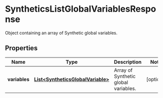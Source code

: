 

# SyntheticsListGlobalVariablesResponse

Object containing an array of Synthetic global variables.

## Properties

Name | Type | Description | Notes
------------ | ------------- | ------------- | -------------
**variables** | [**List&lt;SyntheticsGlobalVariable&gt;**](SyntheticsGlobalVariable.md) | Array of Synthetic global variables. |  [optional]



